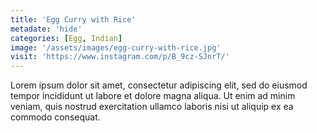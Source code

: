 ```yaml
---
title: 'Egg Curry with Rice'
metadate: 'hide'
categories: [Egg, Indian]
image: '/assets/images/egg-curry-with-rice.jpg'
visit: 'https://www.instagram.com/p/B_9cz-SJnrT/'
---
```


Lorem ipsum dolor sit amet, consectetur adipiscing elit, sed do eiusmod tempor incididunt ut labore et dolore magna aliqua. Ut enim ad minim veniam, quis nostrud exercitation ullamco laboris nisi ut aliquip ex ea commodo consequat.
